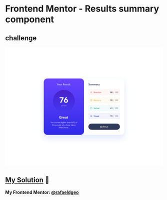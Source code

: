 # Frontend Mentor - Results summary component
## challenge

![Design preview for the Results summary component coding challenge](./design/desktop-preview.jpg)


## [My Solution](https://rafaeldgeo.github.io/my-practices-in-the-frontend-mentor/newbie/results-summary-component-main/) 🚀
**My Frontend Mentor: [@rafaeldgeo](https://www.frontendmentor.io/profile/rafaeldgeo)**
